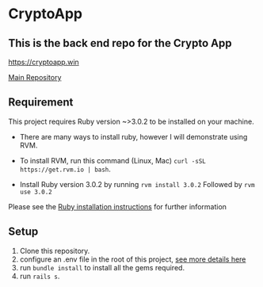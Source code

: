# CryptoApp
## This is the back end repo for the Crypto App

https://cryptoapp.win

[Main Repository](https://github.com/NadavsSchwartz/cryptoApp)

## Requirement

This project requires Ruby version ~>3.0.2 to be installed on your machine.

- There are many ways to install ruby, however I will demonstrate using RVM.

- To install RVM, run this command (Linux, Mac) `curl -sSL https://get.rvm.io | bash`.

- Install Ruby version 3.0.2 by running `rvm install 3.0.2` Followed by `rvm use 3.0.2`

Please see the [Ruby installation instructions](https://www.ruby-lang.org/en/documentation/installation/) for further information 

## Setup

1) Clone this repository.
2) configure an .env file in the root of this project, [see more details here](https://github.com/NadavsSchwartz/cryptoApp#setup)
3) run `bundle install` to install all the gems required.
4) run `rails s`.
